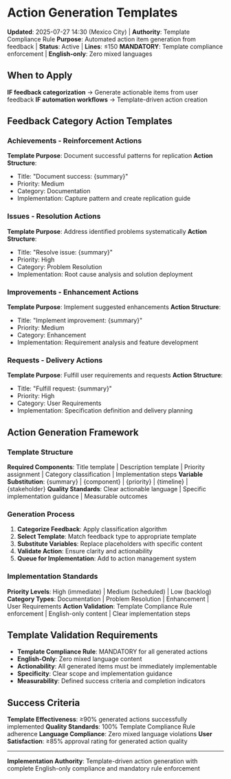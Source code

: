 # Action Generation Templates

**Updated**: 2025-07-27 14:30 (Mexico City) | **Authority**: Template Compliance Rule
**Purpose**: Automated action item generation from feedback | **Status**: Active | **Lines**: ≤150
**MANDATORY**: Template compliance enforcement | **English-only**: Zero mixed languages

## When to Apply
**IF feedback categorization** → Generate actionable items from user feedback
**IF automation workflows** → Template-driven action creation

## Feedback Category Action Templates

### Achievements - Reinforcement Actions
**Template Purpose**: Document successful patterns for replication
**Action Structure**: 
- Title: "Document success: {summary}"
- Priority: Medium
- Category: Documentation
- Implementation: Capture pattern and create replication guide

### Issues - Resolution Actions  
**Template Purpose**: Address identified problems systematically
**Action Structure**:
- Title: "Resolve issue: {summary}"
- Priority: High
- Category: Problem Resolution
- Implementation: Root cause analysis and solution deployment

### Improvements - Enhancement Actions
**Template Purpose**: Implement suggested enhancements
**Action Structure**:
- Title: "Implement improvement: {summary}"
- Priority: Medium
- Category: Enhancement
- Implementation: Requirement analysis and feature development

### Requests - Delivery Actions
**Template Purpose**: Fulfill user requirements and requests
**Action Structure**:
- Title: "Fulfill request: {summary}"
- Priority: High
- Category: User Requirements
- Implementation: Specification definition and delivery planning

## Action Generation Framework

### Template Structure
**Required Components**: Title template | Description template | Priority assignment | Category classification | Implementation steps
**Variable Substitution**: {summary} | {component} | {priority} | {timeline} | {stakeholder}
**Quality Standards**: Clear actionable language | Specific implementation guidance | Measurable outcomes

### Generation Process
1. **Categorize Feedback**: Apply classification algorithm
2. **Select Template**: Match feedback type to appropriate template
3. **Substitute Variables**: Replace placeholders with specific content
4. **Validate Action**: Ensure clarity and actionability
5. **Queue for Implementation**: Add to action management system

### Implementation Standards
**Priority Levels**: High (immediate) | Medium (scheduled) | Low (backlog)
**Category Types**: Documentation | Problem Resolution | Enhancement | User Requirements
**Action Validation**: Template Compliance Rule enforcement | English-only content | Clear implementation steps

## Template Validation Requirements
- **Template Compliance Rule**: MANDATORY for all generated actions
- **English-Only**: Zero mixed language content
- **Actionability**: All generated items must be immediately implementable
- **Specificity**: Clear scope and implementation guidance
- **Measurability**: Defined success criteria and completion indicators

## Success Criteria
**Template Effectiveness**: ≥90% generated actions successfully implemented
**Quality Standards**: 100% Template Compliance Rule adherence
**Language Compliance**: Zero mixed language violations
**User Satisfaction**: ≥85% approval rating for generated action quality

---

**Implementation Authority**: Template-driven action generation with complete English-only compliance and mandatory rule enforcement